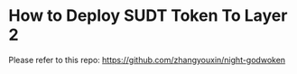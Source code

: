 # How to Deploy SUDT Token To Layer 2

Please refer to this repo: <https://github.com/zhangyouxin/night-godwoken>
